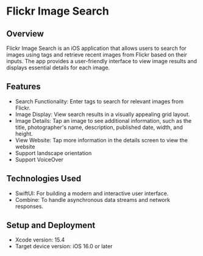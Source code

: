 # Flickr Image Search

## Overview

Flickr Image Search is an iOS application that allows users to search for images using tags and retrieve recent images from Flickr based on their inputs. The app provides a user-friendly interface to view image results and displays essential details for each image.

## Features

- Search Functionality: Enter tags to search for relevant images from Flickr.
- Image Display: View search results in a visually appealing grid layout.
- Image Details: Tap an image to see additional information, such as the title, photographer's name, description, published date, width, and height.
- View Website: Tap more information in the details screen to view the website
- Support landscape orientation
- Support VoiceOver

## Technologies Used

- SwiftUI: For building a modern and interactive user interface.
- Combine: To handle asynchronous data streams and network responses.

## Setup and Deployment

- Xcode version: 15.4
- Target device version: iOS 16.0 or later
